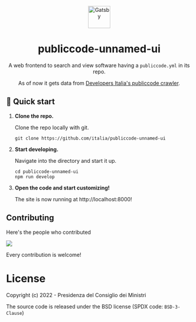 <p align="center">
  <img alt="Gatsby" src="https://www.gatsbyjs.com/Gatsby-Monogram.svg" width="60" />
</p>
<h1 align="center">
  publiccode-unnamed-ui
</h1>
<p align="center">
  A web frontend to search and view software having a <code>publiccode.yml</code> in its repo.
</p>
<p align="center">
  As of now it gets data from <a href="https://github.com/italia/developers-italia-backend">Developers Italia's publiccode crawler</a>.
</p>


## 🚀 Quick start

1.  **Clone the repo.**

    Clone the repo locally with git.

    ```shell
    git clone https://github.com/italia/publiccode-unnamed-ui
    ```

2.  **Start developing.**

    Navigate into the directory and start it up.

    ```shell
    cd publiccode-unnamed-ui
    npm run develop
    ```

3.  **Open the code and start customizing!**

    The site is now running at http://localhost:8000!
    
## Contributing

Here's the people who contributed

<a href="https://github.com/italia/publiccode-unnamed-ui/graphs/contributors">
  <img
  src="https://contributors-img.web.app/image?repo=italia/publiccode-unnamed-ui"
  />
</a>

Every contribution is welcome!

# License

Copyright (c) 2022 - Presidenza del Consiglio dei Ministri

The source code is released under the BSD license (SPDX code: `BSD-3-Clause`)
